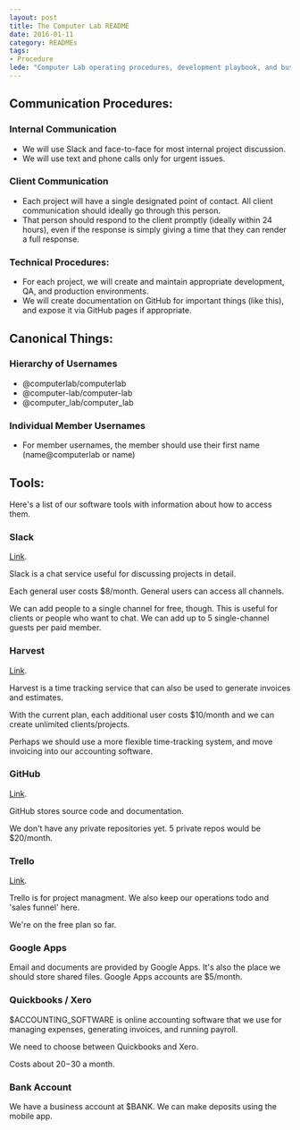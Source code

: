 ```yaml
---
layout: post
title: The Computer Lab README
date: 2016-01-11
category: READMEs
tags: 
- Procedure 
lede: "Computer Lab operating procedures, development playbook, and business tools."
---
```


## Communication Procedures:

### Internal Communication
- We will use Slack and face-to-face for most internal project discussion. 
- We will use text and phone calls only for urgent issues. 

### Client Communication
- Each project will have a single designated point of contact. All client
  communication should ideally go through this person.
- That person should respond to the client promptly (ideally within 24 hours),
  even if the response is simply giving a time that they can render a full
  response.

### Technical Procedures:
- For each project, we will create and maintain appropriate development, QA, and
  production environments.
- We will create documentation on GitHub for important things (like this), and
  expose it via GitHub pages if appropriate.

## Canonical Things:

### Hierarchy of Usernames
- @computerlab/computerlab
- @computer-lab/computer-lab 
- @computer_lab/computer_lab

### Individual Member Usernames
- For member usernames, the member should use their first name (name@computerlab
  or name)

## Tools:

Here's a list of our software tools with information about how to access them.

### Slack
[Link](https://computer-lab.slack.com).

Slack is a chat service useful for discussing projects in detail.

Each general user costs $8/month.  General users can access all channels.

We can add people to a single channel for free, though.  This is useful for
clients or people who want to chat.  We can add up to 5 single-channel guests
per paid member.


### Harvest
[Link](https://computerlab.harvestapp.com).

Harvest is a time tracking service that can also be used to generate invoices
and estimates.

With the current plan, each additional user costs $10/month and we can create
unlimited clients/projects.

Perhaps we should use a more flexible time-tracking system, and move invoicing
into our accounting software.

### GitHub
[Link](https://github.com/computer-lab).

GitHub stores source code and documentation.

We don't have any private repositories yet.  5 private repos would be $20/month.

### Trello
[Link](https://trello.com/computer_lab).

Trello is for project managment.  We also keep our operations todo and 'sales
funnel' here.

We're on the free plan so far.

### Google Apps

Email and documents are provided by Google Apps.  It's also the place we should
store shared files.  Google Apps accounts are $5/month.

### Quickbooks / Xero

$ACCOUNTING_SOFTWARE is online accounting software that we use for managing
expenses, generating invoices, and running payroll.

We need to choose between Quickbooks and Xero.

Costs about $20-$30 a month.

### Bank Account

We have a business account at $BANK.  We can make deposits using the mobile app.

